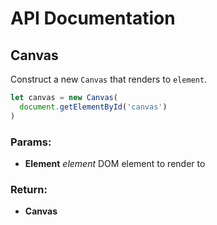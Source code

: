 # API Documentation


<!-- Start src/sprinting.js -->

## Canvas

Construct a new `Canvas` that renders to `element`.

```js
let canvas = new Canvas(
  document.getElementById('canvas')
)
```

### Params:

* **Element** *element* DOM element to render to

### Return:

* **Canvas** 

<!-- End src/sprinting.js -->

